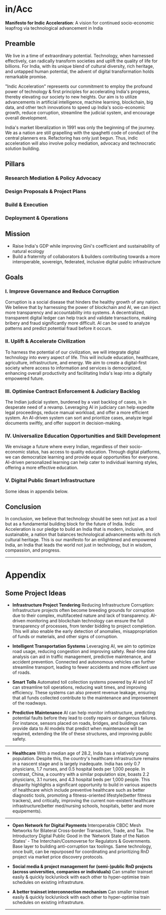 # in/Acc

**Manifesto for Indic Acceleration**: A vision for continued socio-economic leapfrog via technological advancement in India

## Preamble

We live in a time of extraordinary potential. Technology, when harnessed effectively, can radically transform societies and uplift the quality of life for billions. For India, with its unique blend of cultural diversity, rich heritage, and untapped human potential, the advent of digital transformation holds remarkable promise.

"Indic Acceleration" represents our commitment to employ the profound power of technology & first principles for accelerating India's progress, thereby elevating our society to new heights. Our aim is to utilize advancements in artificial intelligence, machine learning, blockchain, big data, and other tech innovations to speed up India's socio-economic growth, reduce corruption, streamline the judicial system, and encourage overall development.

India's market liberalization in 1991 was only the beginning of the journey. We as a nation are still grapelling with the spaghetti code of conduct of the central planners era. Refactoring has only just begun. Thus, indic acceleration will also involve policy mediation, advocacy and technocratic solution building.

## Pillars

### Research Mediation & Policy Advocacy 
### Design Proposals & Project Plans 
### Build & Execution
### Deployment & Operations

## Mission
- Raise India's GDP while improving Gini's coefficient and sustainability of natural ecology
- Build a fraternity of collaborators & builders contributing towards a more interoperable, sovereign, federated, inclusive digital public infrastructure
 
## Goals
### I. Improve Governance and Reduce Corruption

Corruption is a social disease that hinders the healthy growth of any nation. We believe that by harnessing the power of blockchain and AI, we can inject more transparency and accountability into systems. A decentralized, transparent digital ledger can help track and validate transactions, making bribery and fraud significantly more difficult. AI can be used to analyze patterns and predict potential fraud before it occurs.

### II. Uplift & Accelerate Civilization

To harness the potential of our civilization, we will integrate digital technology into every aspect of life. This will include education, healthcare, agriculture, infrastructure, and energy. We aim to create a digital-first society where access to information and services is democratized, enhancing overall productivity and facilitating India's leap into a digitally empowered future.

### III. Optimise Contract Enforcement & Judiciary Backlog

The Indian judicial system, burdened by a vast backlog of cases, is in desperate need of a revamp. Leveraging AI in judiciary can help expedite legal proceedings, reduce manual workload, and offer a more efficient system. An AI-driven system can sort and prioritize cases, analyze legal documents swiftly, and offer support in decision-making.

### IV. Universalize Education Opportunities and Skill Development

We envisage a future where every Indian, regardless of their socio-economic status, has access to quality education. Through digital platforms, we can democratize learning and provide equal opportunities for everyone. AI-driven personalized learning can help cater to individual learning styles, offering a more effective education.

### V. Digital Public Smart Infrastructure
Some ideas in appendix below.

## Conclusion
In conclusion, we believe that technology should be seen not just as a tool but as a fundamental building block for the future of India. Indic Acceleration is our pledge to build an India that is modern, inclusive, and sustainable, a nation that balances technological advancements with its rich cultural heritage. This is our manifesto for an enlightened and empowered India, an India that leads the world not just in technology, but in wisdom, compassion, and progress.

---

# Appendix

## Some Project Ideas

- **Infrastructure Project Tendering**
Reducing Infrastructure Corruption: Infrastructure projects often become breeding grounds for corruption due to their complex, multifaceted nature and lack of transparency. AI-driven monitoring and blockchain technology can ensure the full transparency of processes, from tender bidding to project completion. This will also enable the early detection of anomalies, misappropriation of funds or materials, and other signs of corruption.

- **Intelligent Transportation Systems**
Leveraging AI, we aim to optimize road usage, reducing congestion and improving safety. Real-time data analysis can aid in traffic management, predictive maintenance, and accident prevention. Connected and autonomous vehicles can further streamline transport, leading to fewer accidents and more efficient use of roads.

- **Smart Tolls**
Automated toll collection systems powered by AI and IoT can streamline toll operations, reducing wait times, and improving efficiency. These systems can also prevent revenue leakage, ensuring that all funds collected contribute to the maintenance and improvement of the roadways.

- **Predictive Maintenance**
AI can help monitor infrastructure, predicting potential faults before they lead to costly repairs or dangerous failures. For instance, sensors placed on roads, bridges, and buildings can provide data to AI models that predict when maintenance will be required, extending the life of these structures, and improving public safety.

---

- **Healthcare**
With a median age of 28.2, India has a relatively young population. Despite this, the country's healthcare infrastructure remains in a nascent stage and is largely inadequate. India has only 0.7 physicians, 1.7 nurses, and 0.5 hospital beds per 1,000 people. In contrast, China, a country with a similar population size, boasts 2.2 physicians, 3.1 nurses, and 4.3 hospital beds per 1,000 people. This disparity highlights a significant opportunity to build in various aspects of healthcare which include preventive healthcare such as better diagnostic tools, promoting a fitness-oriented lifestyle(better fitness trackers), and critically, improving the current non-existent healthcare infrastructure(better med/nursing schools, hospitals, better and more equipements).

---

- **Open Network for Digital Payments**
Interoperable CBDC Mesh Networks for Bilateral Cross-border Transaction, Trade, and Tax. The Introductory Digital Public Good in the ‘Network State of the Nation States’ - The Interchain/Cosmoverse for Regulators & Governments. Base layer to building anti-corruption tax toolings. Same technology, once built, can be repurposed for coordinating and prioritizing RnD project via market price discovery protocols. 

- **Social media & project management for (semi-)public RnD projects (across universities, companies or individuals)**
Can smaller trainset easily & quickly lock/unlock with each other to hyper-optimise train schedules on existing infrastruture. 

- **A better trainset interconnection mechanism**
Can smaller trainset easily & quickly lock/unlock with each other to hyper-optimise train schedules on existing infrastruture. 

--- 


